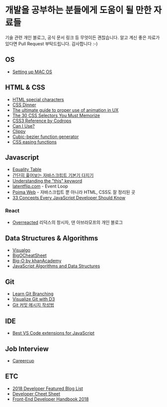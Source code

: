 # 개발을 공부하는 분들에게 도움이 될 만한 자료들

기술 관련 개인 블로그, 공식 문서 링크 등 무엇이든 괜찮습니다. 알고 계신 좋은 자료가 있다면 Pull Request 부탁드립니다. 감사합니다 :-)

## OS

- [Setting up MAC OS](https://subicura.com/2017/11/22/mac-os-development-environment-setup.html)

## HTML & CSS
- [HTML special characters](https://css-tricks.com/snippets/html/glyphs/)
- [CSS Dinner](https://flukeout.github.io/)
- [The ultimate guide to proper use of animation in UX](https://uxdesign.cc/the-ultimate-guide-to-proper-use-of-animation-in-ux-10bd98614fa9)
- [The 30 CSS Selectors You Must Memorize](https://code.tutsplus.com/tutorials/the-30-css-selectors-you-must-memorize--net-16048)
- [CSS3 Reference by Codrops](https://tympanus.net/codrops/css_reference/)
- [Can I Use?](https://caniuse.com/)
- [Clippy](http://bennettfeely.com/clippy/)
- [Cubic-bezier function generator](http://cubic-bezier.com/#.17,.67,.83,.67)
- [CSS easing functions](https://easings.net/ko)

## Javascript

- [Equality Table](https://slikts.github.io/js-equality-game/)
- [간단히 훑어보는 자바스크립트 기본기 다지기](https://joshua1988.github.io/web-development/javascript/javascript-basic-summary/)
- [Understanding the "this" keyword](https://tylermcginnis.com/this-keyword-call-apply-bind-javascript/)
- [latentflip.com](http://latentflip.com/loupe/?code=JC5vbignYnV0dG9uJywgJ2NsaWNrJywgZnVuY3Rpb24gb25DbGljaygpIHsKICAgIHNldFRpbWVvdXQoZnVuY3Rpb24gdGltZXIoKSB7CiAgICAgICAgY29uc29sZS5sb2coJ1lvdSBjbGlja2VkIHRoZSBidXR0b24hJyk7ICAgIAogICAgfSwgMjAwMCk7Cn0pOwoKY29uc29sZS5sb2coIkhpISIpOwoKc2V0VGltZW91dChmdW5jdGlvbiB0aW1lb3V0KCkgewogICAgY29uc29sZS5sb2coIkNsaWNrIHRoZSBidXR0b24hIik7Cn0sIDUwMDApOwoKY29uc29sZS5sb2coIldlbGNvbWUgdG8gbG91cGUuIik7!!!PGJ1dHRvbj5DbGljayBtZSE8L2J1dHRvbj4%3D) - Event Loop
- [Poima Web](https://poiemaweb.com/) - 자바스크립트 뿐 아니라 HTML, CSS도 잘 정리된 곳
- [33 Concepts Every JavaScript Developer Should Know](https://github.com/leonardomso/33-js-concepts)

### React

- [Overreacted](https://overreacted.io/) 리덕스의 창시자, 댄 아브라모프의 개인 블로그

## Data Structures & Algorithms

- [Visualgo](https://visualgo.net/)
- [BigOCheatSheet](http://bigocheatsheet.com/)
- [Big-O by khanAcademy](https://ko.khanacademy.org/computing/computer-science/algorithms/asymptotic-notation/a/big-o-notation)
- [JavaScript Algorithms and Data Structures](https://github.com/trekhleb/javascript-algorithms#readme)

## Git

- [Learn Git Branching](https://learngitbranching.js.org/)
- [Visualize Git with D3](https://onlywei.github.io/explain-git-with-d3/)
- [Git 커밋 메시지 작성법](https://item4.github.io/2016-11-01/How-to-Write-a-Git-Commit-Message/)

## IDE

- [Best VS Code extensions for JavaScript](https://blog.pusher.com/vscode-javascript-node/)

## Job Interview

- [Careercup](https://www.careercup.com/)

## ETC

- [2018 Developer Featured Blog List](https://www.huskyhoochu.com/suggested-blogs)
- [Developer Cheet Sheet](https://devhints.io/)
- [Front-End Developer Handbook 2018](https://frontendmasters.com/books/front-end-handbook/2018/)
